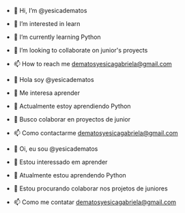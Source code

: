 - 👋 Hi, I’m @yesicadematos
- 👀 I’m interested in learn
- 🌱 I’m currently learning Python
- 💞️ I’m looking to collaborate on junior's proyects
- 📫 How to reach me dematosyesicagabriela@gmail.com

- 👋 Hola soy @yesicadematos
- 👀 Me interesa aprender
- 🌱 Actualmente estoy aprendiendo Python
- 💞️ Busco colaborar en proyectos de junior
- 📫 Como contactarme dematosyesicagabriela@gmail.com

- 👋 Oi, eu sou @yesicadematos
- 👀 Estou interessado em aprender
- 🌱 Atualmente estou aprendendo Python
- 💞️ Estou procurando colaborar nos projetos de juniores
- 📫 Como me contatar dematosyesicagabriela@gmail.com





<!---
yesicadematos/yesicadematos is a ✨ special ✨ repository because its `README.md` (this file) appears on your GitHub profile.
You can click the Preview link to take a look at your changes.
--->
